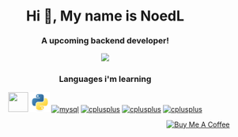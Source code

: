 <h1 align="center">Hi 👋, My name is NoedL</h1>
<h3 align="center">A upcoming backend developer!</h3>
<div align="center">
    <img src="https://lanyard.cnrad.dev/api/925538473044234260">
</div>

<h3 align="center">Languages i'm learning</h3>
<p align="center">
    <a href="https://www.lua.org/" target="_blank" rel="noreferrer"><img src="https://upload.wikimedia.org/wikipedia/commons/thumb/c/cf/Lua-Logo.svg/1200px-Lua-Logo.svg.png" width="40" height="40"/></a>
    <a href="https://www.python.org/" target="_blank" rel="noreferrer"><img src="https://raw.githubusercontent.com/devicons/devicon/master/icons/python/python-original.svg" alt="python" width="40" height="40"/></a>
    <a href="https://www.mysql.com/" target="_blank" rel="noreferrer"><img src="https://www.vectorlogo.zone/logos/mysql/mysql-official.svg" alt="mysql" width="40" height="40"/></a>
    <a href="https://tailwindcss.com/" target="_blank" rel="noreferrer"><img src="https://camo.githubusercontent.com/52643e404ca1a1d90beb0095ebddda4b16b8c30dfcfeb5d42355a2df037c7c8e/68747470733a2f2f7777772e766563746f726c6f676f2e7a6f6e652f6c6f676f732f7461696c77696e646373732f7461696c77696e646373732d69636f6e2e737667" alt="cplusplus" width="40" height="40"/></a> 
    <a href="https://cplusplus.com/" target="_blank" rel="noreferrer"><img src="https://upload.wikimedia.org/wikipedia/commons/thumb/1/18/ISO_C%2B%2B_Logo.svg/1822px-ISO_C%2B%2B_Logo.svg.png" alt="cplusplus" height="40"/></a> 
    <a href="https://www.figma.com/" target="_blank" rel="noreferrer"><img src="https://camo.githubusercontent.com/e5c1b4b7d59d58f0607fede5dd922211257cd09031f3c2370308ab4e34356299/68747470733a2f2f7777772e766563746f726c6f676f2e7a6f6e652f6c6f676f732f6669676d612f6669676d612d69636f6e2e737667" alt="cplusplus" width="40" height="40"/></a> 
</p>

<p align="right">
    <a href="https://www.buymeacoffee.com/noedl" target="_blank">
        <img src="https://cdn.buymeacoffee.com/buttons/v2/default-yellow.png" alt="Buy Me A Coffee" width="120"/>
    </a>
</p>
